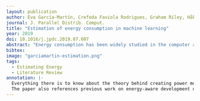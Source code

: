 ```yaml
---
layout: publication
author: Eva García-Martín, Crefeda Faviola Rodrigues, Graham Riley, Håkan Grahn
journal: J. Parallel Distrib. Comput.
title: "Estimation of energy consumption in machine learning"
year: 2019
doi: 10.1016/j.jpdc.2019.07.007
abstract: "Energy consumption has been widely studied in the computer architecture field for decades. While the adoption of energy as a metric in machine learning is emerging, the majority of research is still primarily focused on obtaining high levels of accuracy without any computational constraint. We believe that one of the reasons for this lack of interest is due to their lack of familiarity with approaches to evaluate energy consumption. To address this challenge, we present a review of the different approaches to estimate energy consumption in general and machine learning applications in particular. Our goal is to provide useful guidelines to the machine learning community giving them the fundamental knowledge to use and build specific energy estimation methods for machine learning algorithms. We also present the latest software tools that give energy estimation values, together with two use cases that enhance the study of energy consumption in machine learning."
bibtex: 
image: "garciamartin-estimation.png"
tags:
  - Estimating Energy
  - Literature Review
annotation: |-
  Everything there is to know about the theory behind creating power models. The paper also shows an overview of five existing tools that help creating power models: ARM Streamline Powmon, Intel Power Gadget McPAT, PAPI. Although it describes the compatibility of the tools in terms of operating system, it does not describe which CPU architecture it supports (e.g., Intel, AMD, Apple M1, etc.). The paper also delves into related work on estimating energy consumption in neural networks. The presented strategies use metrics such as number of floating-point operations, number of weights of a model, kernel size, number of layers, number of arithmetic operations (multiply-add and activation function).
  The paper also references previous work on energy-aware development of neural network – i.e., a priori energy use. Finally, two use cases are presented to study the energy consumption of particular machine learning techniques: 1) concept drift detection – yielding 11% more energy usage — and different convolutional network architectures — MobileNet yielded less energy usage than Inception-v3 and DenseNet. The paper used the SyNERGY approach to estimate energy consumption in neural networks. The estimated energy had an error of roughly 30%, but was able to keep the order of energy efficiency results across different measurements — e.g., both the estimation and real energy measurement agreed on the most energy efficient neural network.
---
```

